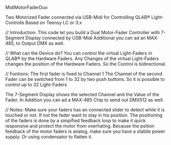 MidiMotorFaderDuo

Two Motorized Fader connected via USB-Midi for Controlling QLAB® Light-Controlls
Based on Teensy LC or 3.x

// Introduction:
This code let you build a Dual Motor-Fader Controller with 7-Segment Display connected by USB-Midi
Additional you can ad an MAX-485, to Output DMX as well.

// What can the Device do?
You can control the virtual Light-Faders in QLAB® by the Hardware Faders.
Any Changes of the virtual Light-Faders changes the position of the Hardware Faders.
So the Control is bidirectional.

// Funtions:
The first fader is fixed to Channel 1
The Channel of the second Fader can be switched from 1 to 32 by two push buttons.
So it is possible to control up to 32 Light-Faders

The 7-Segment Display shows the selected Channel and the Value of the Fader. 
In Addition you can ad a MAX-485 Chip to send out DMX512 as well.

// Notes:
Make sure your faders has an connected slider to detect while it is touched or not. If not the fader want to stay in his position.
The positioning of the faders is done by a simpified feedback loop to make it quick responsive and protect the motor from overhating.
Because the psition feedback of the motor faders is analog, make sure you have a stabile power supply.
Or using condensator to flatten it.
